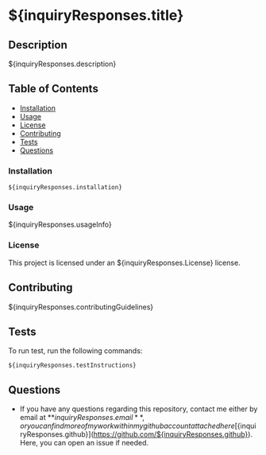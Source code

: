 # ${inquiryResponses.title} 

## Description 

${inquiryResponses.description}

## Table of Contents

* [Installation](#installation)
* [Usage](#usage)
* [License](#license)
* [Contributing](#contributing)
* [Tests](#tests)
* [Questions](#questions)

### Installation

```
${inquiryResponses.installation}
```

### Usage

${inquiryResponses.usageInfo}

### License 

 This project is licensed under an ${inquiryResponses.License} license.

## Contributing 

${inquiryResponses.contributingGuidelines}

## Tests

To run test, run the following commands:

```
${inquiryResponses.testInstructions}
```

## Questions

* If you have any questions regarding this repository, contact me either by email at **${inquiryResponses.email}**, or you can find more of my work within my github account attached here [${inquiryResponses.github}](https://github.com/${inquiryResponses.github}). Here, you can open an issue if needed.
